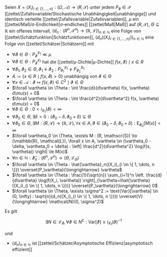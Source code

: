 Seien $X = (X_i)_{i \in \{ 1, \dots, n \}} : (\Omega, \mathcal{A}) \to (R, \mathscr{S})$ unter jedem $P_\vartheta \in \mathcal{P}$ [[zettel/Zufallsvariable/Stochastische Unabhängigkeit|unabhängige]] und identisch verteilte [[zettel/Zufallsvariable|Zufallsvariablen]], $\mu$ ein [[zettel/Maß/σ-Endlichkeit|σ-endliches]] [[zettel/Maß|Maß]] auf $(R, \mathscr{S})$, $\Theta \subseteq \mathbb{R}$ ein offenes Intervall, $(d_n : (R^n, \mathscr{S}^n) \to (\mathbb{R}, \mathcal{L}))_{n \in \mathbb{N}}$ eine Folge von [[zettel/Schätzfunktion|Schätzfunktionen]], $(d_n((X_i)_{i \in \{ 1, \dots, n \}}))_{n \in \mathbb{N}}$ eine Folge von [[zettel/Schätzer|Schätzern]] mit
- $\forall \vartheta \in \Theta : P_\vartheta^{X_1} \ll \mu$
- $\forall \vartheta \in \Theta : P_\vartheta^{X_1}$ hat die [[zettel/μ-Dichte|μ-Dichte]] $f(x, \vartheta) \mid x \in R$
- $\forall \vartheta_1, \vartheta_2 \in \Theta, \vartheta_1 \ne \vartheta_2 : P_{\vartheta_1}^{X_1} \ne P_{\vartheta_2}^{X_1}$
- $A := \{ x \in R \mid f(x, \vartheta) \gt 0 \}$ unabhängig von $\vartheta \in \Theta$
- $\forall x \in \mathcal{A} : \vartheta \mapsto f(x, \vartheta) \in C^2 \mid \vartheta \in \Theta$
- $\forall \vartheta \in \Theta : \int \frac{d}{d\vartheta} f(x, \vartheta) d\mu(x) = 0$
- $\forall \vartheta \in \Theta : \int \frac{d^2}{d\vartheta^2} f(x, \vartheta) d\mu(x) = 0$
- $\forall \vartheta \in \Theta : 0 \lt i_{X_1}(\vartheta) \lt \infty$
- $\forall \vartheta_0 \in \Theta, \exists \delta \gt 0 : (\vartheta_0 - \delta, \vartheta_0 + \delta) \subseteq \Theta$ 
- $\forall \vartheta_0 \in \Theta, \exists M : (R, \mathscr{S}) \to (\mathbb{R}, \mathcal{L}), \forall x \in A, \vartheta \in (\vartheta_0 - \delta, \vartheta_0 + \delta) : \text{E}_{\vartheta_0}[M(x)] \lt \infty$
- $\forall \vartheta_0 \in \Theta, \exists M : (R, \mathscr{S}) \to (\mathbb{R}, \mathcal{L}), \forall x \in A, \vartheta \in (\vartheta_0 - \delta, \vartheta_0 + \delta) : \left| \frac{d^2}{d\vartheta^2} \log(f(x, \vartheta)) \right| \le M(x)$
- $\forall n \in \mathbb{N} : \hat{\vartheta}_n : (R^n, \mathscr{S}^n) \to (\Theta, \mathcal{L}_\Theta)$
- $\forall \vartheta \in \Theta : \hat{\vartheta}_n((X_i)_{i \in \{ 1, \dots, n \}}) \overset{P_\vartheta}{\longrightarrow} \vartheta$
- $\forall \vartheta \in \Theta : \frac{1}{\sqrt{n}} \sum_{i=1}^n \left. \frac{d}{d\vartheta} \log(f(X_i, \vartheta)) \right|_{\vartheta=\hat{\vartheta}((X_i)_{i \in \{ 1, \dots, n \}})} \overset{P_\vartheta}{\longrightarrow} 0$
- $\forall \vartheta \in \Theta, \exists \sigma^2 := \text{Var}[\vartheta] \in (0, \infty) : \sqrt{n}(d_n((X_i)_{i \in \{ 1, \dots, n \}})) \overset{V}{\longrightarrow} \mathcal{N}(0, \sigma^2)$

Es gilt

$$
	\exists N \in \mathcal{L}_\vartheta, \forall \vartheta \in N^\complement : \text{Var}[\vartheta] \ge i_{X_1}(\vartheta)^{-1}
$$

und
- $(d_n)_{n \in \mathbb{N}}$ ist [[zettel/Schätzer/Asymptotische Effizienz|asymptotisch effizient]]